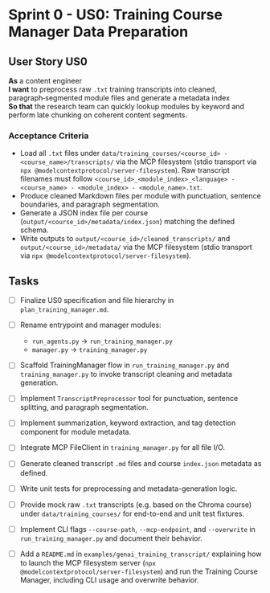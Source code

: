 # Sprint 0 - US0: Training Course Manager Data Preparation

## User Story US0
**As** a content engineer  
**I want** to preprocess raw `.txt` training transcripts into cleaned, paragraph‑segmented module files and generate a metadata index  
**So that** the research team can quickly lookup modules by keyword and perform late chunking on coherent content segments.

### Acceptance Criteria
- Load all `.txt` files under `data/training_courses/<course_id> - <course_name>/transcripts/` via the MCP filesystem (stdio transport via `npx @modelcontextprotocol/server-filesystem`). Raw transcript filenames must follow `<course_id>_<module_index>_<language> - <course_name> - <module_index> - <module_name>.txt`.
- Produce cleaned Markdown files per module with punctuation, sentence boundaries, and paragraph segmentation.
- Generate a JSON index file per course (`output/<course_id>/metadata/index.json`) matching the defined schema.
- Write outputs to `output/<course_id>/cleaned_transcripts/` and `output/<course_id>/metadata/` via the MCP filesystem (stdio transport via `npx @modelcontextprotocol/server-filesystem`).

## Tasks
- [ ] Finalize US0 specification and file hierarchy in `plan_training_manager.md`.
- [ ] Rename entrypoint and manager modules:
    - `run_agents.py` → `run_training_manager.py`
    - `manager.py` → `training_manager.py`
- [ ] Scaffold TrainingManager flow in `run_training_manager.py` and `training_manager.py` to invoke transcript cleaning and metadata generation.
- [ ] Implement `TranscriptPreprocessor` tool for punctuation, sentence splitting, and paragraph segmentation.
- [ ] Implement summarization, keyword extraction, and tag detection component for module metadata.
- [ ] Integrate MCP FileClient in `training_manager.py` for all file I/O.
- [ ] Generate cleaned transcript `.md` files and course `index.json` metadata as defined.
- [ ] Write unit tests for preprocessing and metadata-generation logic.

- [ ] Provide mock raw `.txt` transcripts (e.g. based on the Chroma course) under `data/training_courses/` for end-to-end and unit test fixtures.
- [ ] Implement CLI flags `--course-path`, `--mcp-endpoint`, and `--overwrite` in `run_training_manager.py` and document their behavior.
- [ ] Add a `README.md` in `examples/genai_training_transcript/` explaining how to launch the MCP filesystem server (`npx @modelcontextprotocol/server-filesystem`) and run the Training Course Manager, including CLI usage and overwrite behavior.